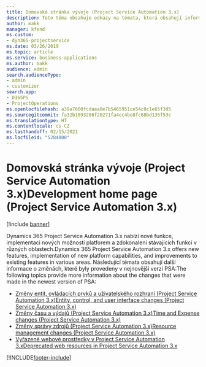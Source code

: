 ```yaml
---
title: Domovská stránka vývoje (Project Service Automation 3.x)
description: Toto téma obsahuje odkazy na témata, která obsahují informace o vývoji Dynamics 365 Project Service Automation pro (PSA) verze 3.x.
author: makk
manager: kfend
ms.custom:
- dyn365-projectservice
ms.date: 03/26/2019
ms.topic: article
ms.service: business-applications
ms.author: makk
audience: admin
search.audienceType:
- admin
- customizer
search.app:
- D365PS
- ProjectOperations
ms.openlocfilehash: a39a7000fcdaaa0e7b5465951ce54c0c1e65f3d5
ms.sourcegitcommit: fa32b1893286f20271fa4ec4be8fc68bd135f53c
ms.translationtype: HT
ms.contentlocale: cs-CZ
ms.lasthandoff: 02/15/2021
ms.locfileid: "5284800"
---
```

# <a name="development-home-page-project-service-automation-3x"></a><span data-ttu-id="835f0-103">Domovská stránka vývoje (Project Service Automation 3.x)</span><span class="sxs-lookup"><span data-stu-id="835f0-103">Development home page (Project Service Automation 3.x)</span></span>

[!include [banner](../../includes/psa-now-project-operations.md)]

<span data-ttu-id="835f0-104">Dynamics 365 Project Service Automation 3.x nabízí nové funkce, implementaci nových možností platforem a zdokonalení stávajících funkcí v různých oblastech.</span><span class="sxs-lookup"><span data-stu-id="835f0-104">Dynamics 365 Project Service Automation 3.x offers new features, implementation of new platform capabilities, and improvements to existing features in various areas.</span></span> <span data-ttu-id="835f0-105">Následující témata obsahují další informace o změnách, které byly provedeny v nejnovější verzi PSA:</span><span class="sxs-lookup"><span data-stu-id="835f0-105">The following topics provide more information about the changes that were made in the newest version of PSA:</span></span>

- [<span data-ttu-id="835f0-106">Změny entit, ovládacích prvků a uživatelského rozhraní (Project Service Automation 3.x)</span><span class="sxs-lookup"><span data-stu-id="835f0-106">Entity, control, and user interface changes (Project Service Automation 3.x)</span></span>](../developer-guides/entity-changes-v3.x.md)
- [<span data-ttu-id="835f0-107">Změny času a výdajů (Project Service Automation 3.x)</span><span class="sxs-lookup"><span data-stu-id="835f0-107">Time and Expense changes (Project Service Automation 3.x)</span></span>](../developer-guides/time-expense-changes-v3.x.md)
- [<span data-ttu-id="835f0-108">Změny správy zdrojů (Project Service Automation 3.x)</span><span class="sxs-lookup"><span data-stu-id="835f0-108">Resource management changes (Project Service Automation 3.x)</span></span>](../developer-guides/resource-management-changes-v3.x.md)
- [<span data-ttu-id="835f0-109">Vyřazené webové prostředky v Project Service Automation 3.x</span><span class="sxs-lookup"><span data-stu-id="835f0-109">Deprecated web resources in Project Service Automation 3.x</span></span>](../developer-guides/web-resources-deprecated-v3.x.md)


[!INCLUDE[footer-include](../../includes/footer-banner.md)]
